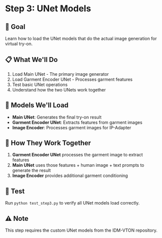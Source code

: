 # Step 3: UNet Models

## 🎯 Goal
Learn how to load the UNet models that do the actual image generation for virtual try-on.

## 📋 What We'll Do
1. Load Main UNet - The primary image generator
2. Load Garment Encoder UNet - Processes garment features
3. Test basic UNet operations
4. Understand how the two UNets work together

## 🧠 Models We'll Load
- **Main UNet**: Generates the final try-on result
- **Garment Encoder UNet**: Extracts features from garment images
- **Image Encoder**: Processes garment images for IP-Adapter

## 🔗 How They Work Together
1. **Garment Encoder UNet** processes the garment image to extract features
2. **Main UNet** uses those features + human image + text prompts to generate the result
3. **Image Encoder** provides additional garment conditioning

## 🧪 Test
Run `python test_step3.py` to verify all UNet models load correctly.

## ⚠️ Note
This step requires the custom UNet models from the IDM-VTON repository.

